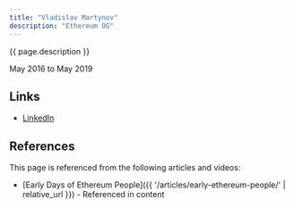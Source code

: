 ```yaml
---
title: "Vladislav Martynov"
description: "Ethereum OG"
---
```


{{ page.description }}

May 2016 to May 2019

## Links
- [LinkedIn](https://www.linkedin.com/in/vladmartynov/)

## References

This page is referenced from the following articles and videos:

- [Early Days of Ethereum People]({{ '/articles/early-ethereum-people/' | relative_url }}) - Referenced in content
